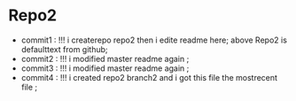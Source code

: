 # Repo2
* commit1 : !!! i createrepo repo2 then i edite readme here; above Repo2 is defaulttext from github;
* commit2 : !!! i modified master readme again ;
* commit3 : !!! i modified master readme again ;
* commit4 : !!! i created repo2 branch2 and i got this file the mostrecent file ;

